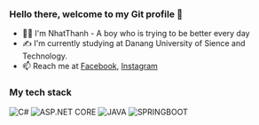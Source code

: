 ### Hello there, welcome to my Git profile 👋
- 👩‍💻 I'm NhatThanh - A boy who is trying to be better every day
- ✍ I'm currently studying at Danang University of Sience and Technology.
- 📫 Reach me at [Facebook](https://www.facebook.com/thanh.phamnhat.779), [Instagram](https://www.instagram.com/nhatthanh.04/)
### My tech stack
![C#](http://img.shields.io/badge/-C%23-239120?style=flat-square&logo=c-sharp&logoColor=ffffff)
![ASP.NET CORE](https://img.shields.io/badge/ASP.NET_Core-5C2D91?style=flat-square&logo=asp.net&logoColor=white)
![JAVA](https://img.shields.io/badge/Java-%23FC4C02)
![SPRINGBOOT](https://img.shields.io/badge/SpringBoot-%236DB33F)

